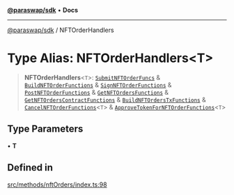 [**@paraswap/sdk**](../README.md) • **Docs**

***

[@paraswap/sdk](../globals.md) / NFTOrderHandlers

# Type Alias: NFTOrderHandlers\<T\>

> **NFTOrderHandlers**\<`T`\>: [`SubmitNFTOrderFuncs`](SubmitNFTOrderFuncs.md) & [`BuildNFTOrderFunctions`](BuildNFTOrderFunctions.md) & [`SignNFTOrderFunctions`](SignNFTOrderFunctions.md) & [`PostNFTOrderFunctions`](PostNFTOrderFunctions.md) & [`GetNFTOrdersFunctions`](GetNFTOrdersFunctions.md) & [`GetNFTOrdersContractFunctions`](GetNFTOrdersContractFunctions.md) & [`BuildNFTOrdersTxFunctions`](BuildNFTOrdersTxFunctions.md) & [`CancelNFTOrderFunctions`](CancelNFTOrderFunctions.md)\<`T`\> & [`ApproveTokenForNFTOrderFunctions`](ApproveTokenForNFTOrderFunctions.md)\<`T`\>

## Type Parameters

• **T**

## Defined in

[src/methods/nftOrders/index.ts:98](https://github.com/paraswap/paraswap-sdk/blob/master/src/methods/nftOrders/index.ts#L98)
